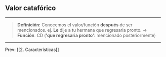 ## Valor catafórico
___
> **Definición:** Conocemos el valor/función **después** de ser mencionados.
ej.
> **Le** dije a tu hermana que regresaria pronto.
> -> **Función**: CD (**'que regresaria pronto'**: mencionado posteriormente) 

___
Prev: [[2. Características]]
